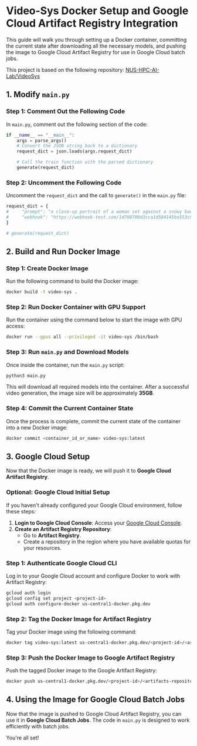 
# Video-Sys Docker Setup and Google Cloud Artifact Registry Integration

This guide will walk you through setting up a Docker container, committing the current state after downloading all the necessary models, and pushing the image to Google Cloud Artifact Registry for use in Google Cloud batch jobs.

This project is based on the following repository: [NUS-HPC-AI-Lab/VideoSys](https://github.com/NUS-HPC-AI-Lab/VideoSys.git)

<!-- ## 1. Clone & Setup 
```bash
git clone https://github.com/NUS-HPC-AI-Lab/VideoSys.git
cd VideoSys
pip install -e .
``` -->

## 1. Modify `main.py`

### Step 1: Comment Out the Following Code
In `main.py`, comment out the following section of the code:

```python
if __name__ == "__main__":
    args = parse_args()
    # Convert the JSON string back to a dictionary
    request_dict = json.loads(args.request_dict)

    # Call the train function with the parsed dictionary
    generate(request_dict)
```

### Step 2: Uncomment the Following Code
Uncomment the `request_dict` and the call to `generate()` in the `main.py` file:

```python
request_dict = {
#     "prompt": "a close-up portrait of a woman set against a snowy backdrop. the woman is wearing a golden crown with a feathered design and a matching golden garment with a textured pattern. her makeup is dramatic, featuring dark red lipstick and smoky eyes. she has a neutral expression on her face and is looking directly at the camera. The background is blurred but appears to be a snowy landscape with trees and a clear sky. The lighting suggests it is daytime with natural light illuminating the scene. There are no visible texts or logos in the video. The style of the video is a fashion or portrait photograph with a focus on the woman's attire and makeup.",
#     "webhook": "https://webhook-test.com/1d708700d3cca1d504145ba553c9cf4d",
}

# generate(request_dict)
```

## 2. Build and Run Docker Image

### Step 1: Create Docker Image
Run the following command to build the Docker image:

```bash
docker build -t video-sys .
```

### Step 2: Run Docker Container with GPU Support
Run the container using the command below to start the image with GPU access:

```bash
docker run --gpus all --privileged -it video-sys /bin/bash
```

### Step 3: Run `main.py` and Download Models
Once inside the container, run the `main.py` script:

```bash
python3 main.py
```

This will download all required models into the container. After a successful video generation, the image size will be approximately **35GB**.

### Step 4: Commit the Current Container State
Once the process is complete, commit the current state of the container into a new Docker image:

```bash
docker commit <container_id_or_name> video-sys:latest
```

## 3. Google Cloud Setup

Now that the Docker image is ready, we will push it to **Google Cloud Artifact Registry**.

### Optional: Google Cloud Initial Setup

If you haven't already configured your Google Cloud environment, follow these steps:

1. **Login to Google Cloud Console**: Access your [Google Cloud Console](https://console.cloud.google.com/).
2. **Create an Artifact Registry Repository**: 
   - Go to **Artifact Registry**.
   - Create a repository in the region where you have available quotas for your resources.

### Step 1: Authenticate Google Cloud CLI
Log in to your Google Cloud account and configure Docker to work with Artifact Registry:

```bash
gcloud auth login
gcloud config set project <project-id>
gcloud auth configure-docker us-central1-docker.pkg.dev
```

### Step 2: Tag the Docker Image for Artifact Registry
Tag your Docker image using the following command:

```bash
docker tag video-sys:latest us-central1-docker.pkg.dev/<project-id>/<artifacts-repository>/<image-name>:<tag>
```

### Step 3: Push the Docker Image to Google Artifact Registry
Push the tagged Docker image to the Google Artifact Registry:

```bash
docker push us-central1-docker.pkg.dev/<project-id>/<artifacts-repository>/<image-name>:<tag>
```

## 4. Using the Image for Google Cloud Batch Jobs

Now that the image is pushed to Google Cloud Artifact Registry, you can use it in **Google Cloud Batch Jobs**. The code in `main.py` is designed to work efficiently with batch jobs.

You're all set!
